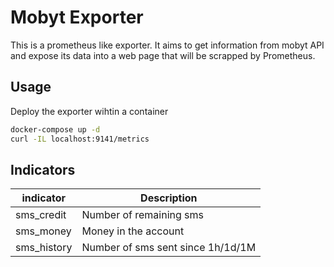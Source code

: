 # Mobyt Exporter

This is a prometheus like exporter. It aims to get information from mobyt API 
and expose its data into a web page that will be scrapped by Prometheus.

## Usage 

Deploy the exporter wihtin a container 

```bash
docker-compose up -d 
curl -IL localhost:9141/metrics
```

## Indicators 

| indicator   | Description                       |
|-------------|-----------------------------------|
| sms_credit  | Number of remaining sms           |
| sms_money   | Money in the account              |
| sms_history | Number of sms sent since 1h/1d/1M |


